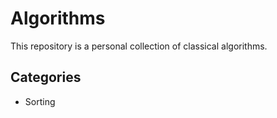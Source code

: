 # Algorithms

This repository is a personal collection of classical algorithms. 

## Categories

* Sorting